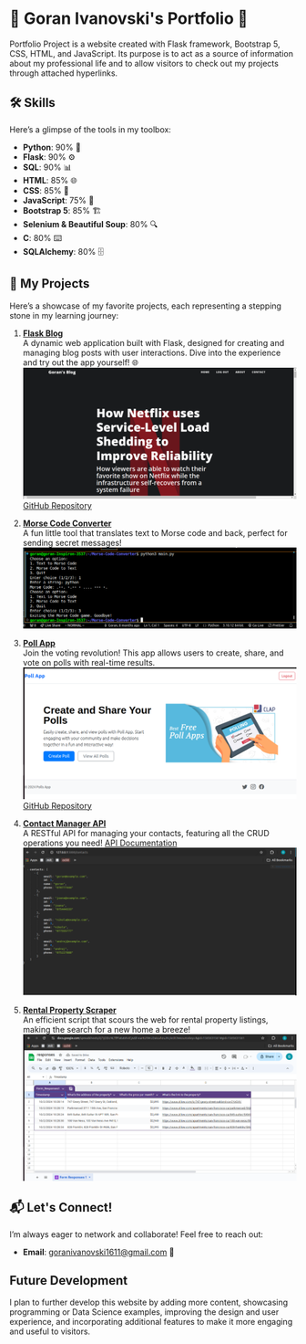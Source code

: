 # 🌟 Goran Ivanovski's Portfolio 🌟

Portfolio Project is a website created with Flask framework, Bootstrap 5, CSS, HTML, and JavaScript. Its purpose is to act as a source of information about my professional life and to allow visitors to check out my projects through attached hyperlinks.

## 🛠️ Skills

Here’s a glimpse of the tools in my toolbox:

-   **Python**: 90% 🐍
-   **Flask**: 90% ⚙️
-   **SQL**: 90% 📊
-   **HTML**: 85% 🌐
-   **CSS**: 85% 🎨
-   **JavaScript**: 75% 📜
-   **Bootstrap 5**: 85% 🏗️
-   **Selenium & Beautiful Soup**: 80% 🔍
-   **C**: 80% ⌨️
-   **SQLAlchemy**: 80% 🗄️

## 💼 My Projects

Here’s a showcase of my favorite projects, each representing a stepping stone in my learning journey:

1. **[Flask Blog](https://late-rosmunda-goran-ivanovski-29cf461d.koyeb.app/)**  
   A dynamic web application built with Flask, designed for creating and managing blog posts with user interactions. Dive into the experience and try out the app yourself! 🌐  
   ![Flask Blog](static/img/portfolio/flask-blog.png)  
   [GitHub Repository](https://github.com/Givanovski/blog-for-deployment)

2. **[Morse Code Converter](https://github.com/Givanovski/Morse-Code-Converter)**  
   A fun little tool that translates text to Morse code and back, perfect for sending secret messages!  
   ![Morse Code Converter](static/img/portfolio/morse-code.png)

3. **[Poll App](https://poll-app-uubz.onrender.com/)**  
   Join the voting revolution! This app allows users to create, share, and vote on polls with real-time results.  
   ![Poll App](static/img/portfolio/poll-app.png)  
   [GitHub Repository](https://github.com/Givanovski/poll-app)

4. **[Contact Manager API](https://github.com/Givanovski/Contact-Manager-Application)**  
   A RESTful API for managing your contacts, featuring all the CRUD operations you need! [API Documentation](https://web.postman.co/workspace/18f135b2-b1f2-4ec1-80f7-d849108b608d/documentation/32546891-32cfce4f-7cec-4d38-a990-09918e8780e2)
   ![Contact Manager](static/img/portfolio/api.png)

5. **[Rental Property Scraper](https://github.com/Givanovski/Rental-Property-Scraper)**  
   An efficient script that scours the web for rental property listings, making the search for a new home a breeze!
   ![Rental Property Scraper](static/img/portfolio/scraper.png)

## 📬 Let's Connect!

I’m always eager to network and collaborate! Feel free to reach out:

-   **Email**: [goranivanovski1611@gmail.com](mailto:goranivanovski1611@gmail.com) 📧

## Future Development

I plan to further develop this website by adding more content, showcasing programming or Data Science examples, improving the design and user experience, and incorporating additional features to make it more engaging and useful to visitors.
